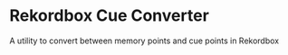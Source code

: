 <h1>Rekordbox Cue Converter</h1>

A utility to convert between memory points and cue points in Rekordbox
